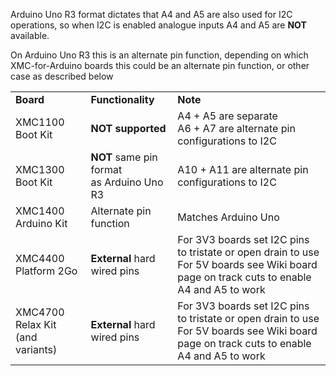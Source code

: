 Arduino Uno R3 format dictates that A4 and A5 are also used for I2C operations, so when I2C is enabled analogue inputs A4 and A5 are **NOT** available.

On Arduino Uno R3 this is an alternate pin function, depending on which XMC-for-Arduino boards this could be an alternate pin function, or other case as described below
<table>
 <tr>
  <td><b>Board</b></td>
  <td><b>Functionality</b></td>
  <td><b>Note</b></td>
 </tr>
 <tr>
  <td>XMC1100 Boot Kit</td>
  <td><b>NOT supported</b></td>
  <td>A4 + A5 are separate<br>A6 + A7 are alternate pin configurations to I2C</td>
 </tr>
 <tr>
  <td>XMC1300 Boot Kit</td>
  <td><b>NOT</b> same pin format<br> as Arduino Uno R3</td>
  <td>A10 + A11 are alternate pin configurations to I2C</td>
 </tr>
 <tr>
  <td>XMC1400 Arduino Kit</td>
  <td>Alternate pin function</td>
  <td>Matches Arduino Uno</td>
 </tr>
 <tr>
  <td>XMC4400 Platform 2Go</td>
  <td><b>External</b> hard wired pins</td>
  <td>For 3V3 boards set I2C pins to tristate or open drain to use<br>
      For 5V boards see Wiki board page on track cuts to enable A4 and A5 to work</td>
 </tr>
  <tr>
  <td>XMC4700 Relax Kit<br>(and variants)</td>
  <td><b>External</b> hard wired pins</td>
  <td>For 3V3 boards set I2C pins to tristate or open drain to use<br>
      For 5V boards see Wiki board page on track cuts to enable A4 and A5 to work</td>
 </tr>
</table>
